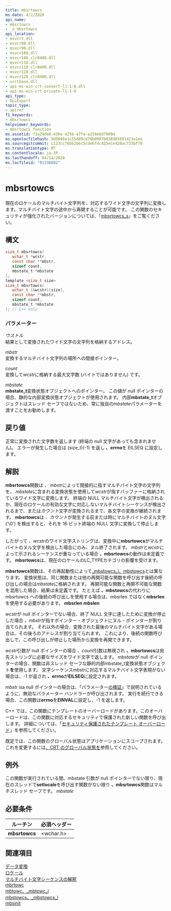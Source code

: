 ```yaml
---
title: mbsrtowcs
ms.date: 4/2/2020
api_name:
- mbsrtowcs
- _o_mbsrtowcs
api_location:
- msvcrt.dll
- msvcr80.dll
- msvcr90.dll
- msvcr100.dll
- msvcr100_clr0400.dll
- msvcr110.dll
- msvcr110_clr0400.dll
- msvcr120.dll
- msvcr120_clr0400.dll
- ucrtbase.dll
- api-ms-win-crt-convert-l1-1-0.dll
- api-ms-win-crt-private-l1-1-0
api_type:
- DLLExport
topic_type:
- apiref
f1_keywords:
- mbsrtowcs
helpviewer_keywords:
- mbsrtowcs function
ms.assetid: f3a29de8-e36e-425b-a7fa-a258e6d7909d
ms.openlocfilehash: 509046e1c55d89cd78b09076838983691423a1ee
ms.sourcegitcommit: c123cc76bb2b6c5cde6f4c425ece420ac733bf70
ms.translationtype: MT
ms.contentlocale: ja-JP
ms.lasthandoff: 04/14/2020
ms.locfileid: "81338892"
---
```

# <a name="mbsrtowcs"></a>mbsrtowcs

現在のロケールのマルチバイト文字列を、対応するワイド文字の文字列に変換します。マルチバイト文字の途中から再開することが可能です。 この関数のセキュリティが強化されたバージョンについては、「[mbsrtowcs_s](mbsrtowcs-s.md)」をご覧ください。

## <a name="syntax"></a>構文

```C
size_t mbsrtowcs(
   wchar_t *wcstr,
   const char **mbstr,
   sizeof count,
   mbstate_t *mbstate
);
template <size_t size>
size_t mbsrtowcs(
   wchar_t (&wcstr)[size],
   const char **mbstr,
   sizeof count,
   mbstate_t *mbstate
); // C++ only
```

### <a name="parameters"></a>パラメーター

*ウストル*<br/>
結果として変換されたワイド文字の文字列を格納するアドレス。

*mbstr*<br/>
変換するマルチバイト文字列の場所への間接ポインター。

*count*<br/>
変換して*wcstr*に格納する最大文字数 (バイトではありません) です。

*mbstate*<br/>
**mbstate_t**変換状態オブジェクトへのポインター。 この値が null ポインターの場合、静的な内部変換状態オブジェクトが使用されます。 内部**mbstate_t**オブジェクトはスレッド セーフではないため、常に独自の*mbstate*パラメーターを渡すことをお勧めします。

## <a name="return-value"></a>戻り値

正常に変換された文字数を返します (終端の null 文字があっても含まれません)。 エラーが発生した場合は (size_t)(-1) を返し **、errno**を EILSEQ に設定します。

## <a name="remarks"></a>解説

**mbsrtowcs**関数は *、 mbstr*によって間接的に指すマルチバイト文字の文字列を、 *mbstate*に含まれる変換状態を使用して*wcstr*が指すバッファーに格納されているワイド文字に変換します。 終端の NULL マルチバイト文字が検出されるか、現在のロケールの有効な文字に対応しないマルチバイトシーケンスが検出されるまで、または*カウント*文字が変換されるまで、各文字の変換が継続されます。 **mbsrtowcs**は *、カウント*が発生する前または時にマルチバイトのヌル文字 ('\0') を検出すると、それを 16 ビット終端の NULL 文字に変換して停止します。

したがって *、wcstr*のワイド文字ストリングは、変換中に**mbsrtowcs**がマルチバイトのヌル文字を検出した場合にのみ、ヌル終了されます。 *mbstr*と*wcstr*によって示されるシーケンスが重なっている場合 **、mbsrtowcs**の動作は未定義です。 **mbsrtowcs**は、現在のロケールのLC_TYPEカテゴリの影響を受けます。

**mbsrtowcs**関数は、その再起動性によって[_mbstowcs_l、mbstowcs](mbstowcs-mbstowcs-l.md)とは異なります。 変換状態は、同じ関数または他の再開可能な関数を呼び出す後続の呼び出しの場合は*mbstate*に格納されます。 再開可能な関数と再開不可能な関数を混用した場合、結果は未定義です。  たとえば **、mbstowcs**の代わりに mbsrtowcs への後続の呼び出しを使用する場合は、mbsrlen ではなく**mbsrlen**を使用する必要があります。 **mbsrlen** **mbslen**

*wcstr*が null ポインターでない場合、終了 NULL 文字に達したために変換が停止した場合 *、mbstr*が指すポインター・オブジェクトにヌル・ポインターが割り当てられます。 それ以外の場合、変換された最後のマルチバイト文字がある場合は、その後ろのアドレスが割り当てられます。 これにより、後続の関数呼び出しで、この呼び出しが停止した場所から変換を再開できます。

*wcstr*引数が null ポインターの場合 *、count*引数は無視され **、mbsrtowcs**は宛先ストリングに必要なサイズをワイド文字で返します。 *mbstate*が null ポインターの場合、関数は非スレッド セーフな静的内部mbstate_t変換状態オブジェクト**を**使用します。 文字シーケンス*mbstr*に対応するマルチバイト文字表現がない場合は、-1 が返され **、errno**が**EILSEQ**に設定されます。

*mbstr* isa null ポインターの場合は、「パラメーター[の検証](../../c-runtime-library/parameter-validation.md)」で説明されているように、無効なパラメーター ハンドラーが呼び出されます。 実行を続行できる場合、この関数は**errno**を**EINVAL**に設定し、-1 を返します。

C++ では、この関数にテンプレートのオーバーロードがあります。このオーバーロードは、この関数に対応するセキュリティで保護された新しい関数を呼び出します。 詳細については、「[セキュリティ保護されたテンプレート オーバーロード](../../c-runtime-library/secure-template-overloads.md)」を参照してください。

既定では、この関数のグローバル状態はアプリケーションにスコープされます。 これを変更するには[、CRT のグローバル状態を](../global-state.md)参照してください。

## <a name="exceptions"></a>例外

この関数が実行されている間、mbstate 引数が null ポインターでない限り、現在のスレッドで**setlocale**を呼び出す関数がない限り **、mbsrtowcs**関数はマルチスレッド セーフです。 *mbstate*

## <a name="requirements"></a>必要条件

|ルーチン|必須ヘッダー|
|-------------|---------------------|
|**mbsrtowcs**|\<wchar.h>|

## <a name="see-also"></a>関連項目

[データ変換](../../c-runtime-library/data-conversion.md)<br/>
[ロケール](../../c-runtime-library/locale.md)<br/>
[マルチバイト文字シーケンスの解釈](../../c-runtime-library/interpretation-of-multibyte-character-sequences.md)<br/>
[mbrtowc](mbrtowc.md)<br/>
[mbtowc、_mbtowc_l](mbtowc-mbtowc-l.md)<br/>
[mbstowcs、_mbstowcs_l](mbstowcs-mbstowcs-l.md)<br/>
[mbsinit](mbsinit.md)<br/>
